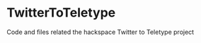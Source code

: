 TwitterToTeletype
=================

Code and files related the hackspace Twitter to Teletype project